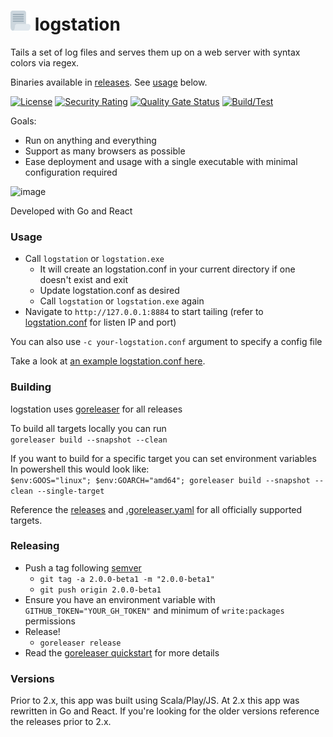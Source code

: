 
# ![image](https://raw.githubusercontent.com/jdrews/logstation/master/web/public/favicon-32x32.png)  logstation #

Tails a set of log files and serves them up on a web server with syntax colors via regex. 

Binaries available in [releases](https://github.com/jdrews/logstation/releases). See [usage](https://github.com/jdrews/logstation#usage) below.   
   
[![License](https://img.shields.io/badge/License-Apache_2.0-blue.svg)](https://opensource.org/licenses/Apache-2.0) 
[![Security Rating](https://sonarcloud.io/api/project_badges/measure?project=jdrews_logstation&metric=security_rating)](https://sonarcloud.io/summary/new_code?id=jdrews_logstation)
[![Quality Gate Status](https://sonarcloud.io/api/project_badges/measure?project=jdrews_logstation&metric=alert_status)](https://sonarcloud.io/summary/new_code?id=jdrews_logstation)
[![Build/Test](https://github.com/jdrews/logstation/actions/workflows/build-test.yml/badge.svg)](https://github.com/jdrews/logstation/actions/workflows/build-test.yml)




Goals:
- Run on anything and everything 
- Support as many browsers as possible
- Ease deployment and usage with a single executable with minimal configuration required

![image](https://user-images.githubusercontent.com/172766/232646725-4943f11e-a26b-4932-a8d7-c85110cd019a.png)

Developed with Go and React 

### Usage ###
* Call `logstation` or `logstation.exe` 
   * It will create an logstation.conf in your current directory if one doesn't exist and exit
   * Update logstation.conf as desired
   * Call `logstation` or `logstation.exe` again
* Navigate to `http://127.0.0.1:8884` to start tailing (refer to [logstation.conf](logstation.default.conf) for listen IP and port)

You can also use `-c your-logstation.conf` argument to specify a config file

Take a look at [an example logstation.conf here](logstation.default.conf).

### Building ###

logstation uses [goreleaser](https://github.com/goreleaser/goreleaser) for all releases   

To build all targets locally you can run   
`goreleaser build --snapshot --clean`  
   
If you want to build for a specific target you can set environment variables   
In powershell this would look like:    
`$env:GOOS="linux"; $env:GOARCH="amd64"; goreleaser build --snapshot --clean --single-target`

Reference the [releases](https://github.com/jdrews/logstation/releases) and [.goreleaser.yaml](.goreleaser.yaml) for all officially supported targets. 

### Releasing ### 

* Push a tag following [semver](https://semver.org/)
  * `git tag -a 2.0.0-beta1 -m "2.0.0-beta1"`
  * `git push origin 2.0.0-beta1`
* Ensure you have an environment variable with `GITHUB_TOKEN="YOUR_GH_TOKEN"` and minimum of `write:packages` permissions
* Release!   
  * `goreleaser release`
* Read the [goreleaser quickstart](https://goreleaser.com/quick-start/) for more details

### Versions ###
Prior to 2.x, this app was built using Scala/Play/JS. At 2.x this app was rewritten in Go and React. If you're looking for the older versions reference the releases prior to 2.x. 
